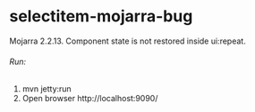 # selectitem-mojarra-bug
Mojarra 2.2.13. Component state is not restored inside ui:repeat.

###### Run:
1. mvn jetty:run
2. Open browser http://localhost:9090/
